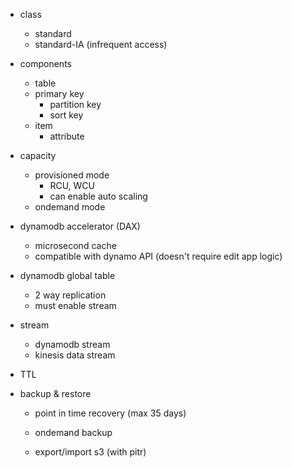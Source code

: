 - class
    - standard
    - standard-IA (infrequent access)

- components
    - table
    - primary key
        - partition key
        - sort key
    - item
        - attribute

- capacity
    - provisioned mode
        - RCU, WCU
        - can enable auto scaling
    - ondemand mode

- dynamodb accelerator (DAX)
    - microsecond cache
    - compatible with dynamo API (doesn't require edit app logic)

- dynamodb global table
    - 2 way replication
    - must enable stream

- stream
    - dynamodb stream
    - kinesis data stream

- TTL

- backup & restore
    - point in time recovery (max 35 days)
    - ondemand backup

    - export/import s3 (with pitr)